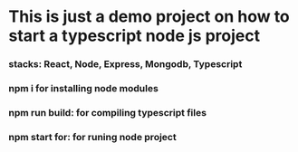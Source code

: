 # This is just a demo project on how to start a typescript node js project

### stacks: React, Node, Express, Mongodb, Typescript
### npm i for installing node modules
### npm run build: for compiling typescript files
### npm start for: for runing node project 